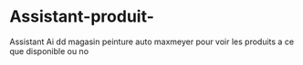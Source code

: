 # Assistant-produit-
Assistant Ai dd magasin peinture auto maxmeyer  pour voir les produits a ce que disponible  ou no   
